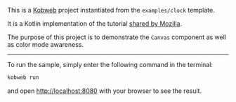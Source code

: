 This is a [Kobweb](https://github.com/varabyte/kobweb) project instantiated from the `examples/clock` template.

It is a Kotlin implementation of the tutorial
[shared by Mozilla](https://developer.mozilla.org/en-US/docs/Web/API/Canvas_API/Tutorial/Basic_animations#an_animated_clock).

The purpose of this project is to demonstrate the `Canvas` component as well as color mode awareness.

---

To run the sample, simply enter the following command in the terminal:

```bash
kobweb run
```

and open [http://localhost:8080](http://localhost:8080) with your browser to see the result.
